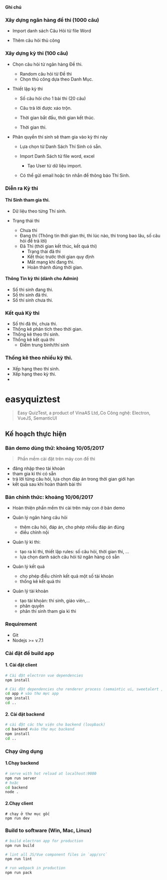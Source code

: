 **Ghi chú**
### Xây dựng ngân hàng đề thi (1000 câu)

- Import danh sách Câu Hỏi từ file Word

- Thêm câu hỏi thủ công

### Xây dựng kỳ thi (100 câu)

- Chọn câu hỏi từ ngân hàng Đề thi.

  - Random câu hỏi từ Đề thi
  - Chọn thủ công dựa theo Danh Mục.

- Thiết lập kỳ thi
  - Số câu hỏi cho 1 bài thi (20 câu)

  - Câu trả lời được xáo trộn.

  - Thời gian bắt đầu, thời gian kết thúc.

  - Thời gian thi.

- Phân quyền thí sinh sẽ tham gia vào kỳ thi này

  - Lựa chọn từ Danh Sách Thí Sinh có sẵn.

  - Import Danh Sách từ file word, excel

    - Tạo User từ dữ liệu import.

  -  Có thể gửi email hoặc tin nhắn để thông báo Thí Sinh.

### Diễn ra Kỳ thi

 

#### Thí Sinh tham gia thi.

  - Dữ liệu theo từng Thí sinh.
  
  - Trạng thái thi
    - Chưa thi 
    - Đang thi (Thông tin thời gian thi, thi lúc nào, thi trong bao lâu, số câu hỏi để trả lời)
    - Đã Thi (thời gian kết thúc, kết quả thi)
      - Trạng thái đã thi
      - Kết thúc trước thời gian quy định
      - Mất mạng khi đang thi.
      - Hoàn thành đúng thời gian.

#### Thông Tin kỳ thi (dành cho Admin)

  - Số thi sinh đang thi.
  - Số thi sinh đã thi.
  - Số thí sinh chưa thi.

### Kết quả Kỳ thi

  - Số thi đã thi, chưa thi.
  - Thống kê phân tích theo thời gian.
  - Thống kê theo thí sinh.
  - Thống kê kết quả thi
    - Điểm trung bình/thí sinh


### Thống kê theo nhiều kỳ thi.
  - Xếp hạng theo thí sinh.
  - Xếp hạng theo kỳ thi.
  - 

# easyquiztest

> Easy QuizTest, a product of VinaAS Ltd,.Co
> Công nghệ: Electron, VueJS, SemanticUI 

## Kế hoạch thực hiện
### Bản demo dùng thử: khoảng 10/05/2017
>  Phần mềm cài đặt trên máy con để thi 
  - đăng nhập theo tài khoản
  - tham gia kì thi có sẵn
  - trả lời từng câu hỏi, lựa chọn đáp án trong thời gian giới hạn
  - kết quả sau khi hoàn thành bài thi

### Bản chính thức:  khoảng 10/06/2017
 + Hoàn thiện phần mềm thi cài trên máy con ở bản demo
 
 + Quản lý ngân hàng câu hỏi
      - thêm câu hỏi, đáp án, cho phép nhiều đáp án đúng
      - điều chỉnh nội 
 + Quản lý kì thi:
   - tạo ra kì thi, thiết lập rules: số câu hỏi, thời gian thi, ...
   - lựa chọn danh sách câu hỏi từ ngân hàng có sẵn
 + Quản lý kết quả
   - cho phép điều chỉnh kết quả một số tài khoản
   - thống kê kết quả thi
 + Quản lý tài khoản 
   - tạo tài khoản: thí sinh, giáo viên,...
   - phân quyền 
   - phân thí sinh tham gia kì thi 

### Requirement
- Git
- Nodejs >= v.7.1

### Cài đặt để build app

#### 1. Cài đặt client
``` bash
# Cài đặt electron vue dependencies
npm install

# Cài đặt dependencies cho renderer process (semaintic ui, sweetalert , axios, ...), nếu có cập nhật thêm dependencies trong file app/package.json thì cần cài đặt lại như câu lệnh bên dưới.
cd app # vào thư mực app
npm install
cd ..
``` 
#### 2. Cài đặt backend
``` bash
# cài đặt các thư viện cho backend (loopback)
cd backend #vào thư mục backend
npm install
cd ..
```

### Chạy ứng dụng
#### 1.Chạy backend
```bash
# serve with hot reload at localhost:9080
npm run server
# hoặc
cd backend
node .
```
#### 2.Chạy client
```
# chạy ở thư mục gốc
npm run dev 
```
### Build to software (Win, Mac, Linux)

```bash
# build electron app for production
npm run build

# lint all JS/Vue component files in `app/src`
npm run lint

# run webpack in production
npm run pack
```






